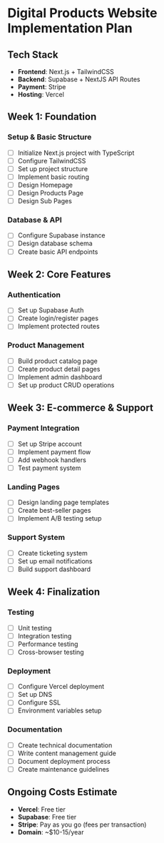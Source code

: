 
# Digital Products Website Implementation Plan

## Tech Stack
- **Frontend**: Next.js + TailwindCSS
- **Backend**: Supabase + NextJS API Routes
- **Payment**: Stripe
- **Hosting**: Vercel

## Week 1: Foundation
### Setup & Basic Structure
- [ ] Initialize Next.js project with TypeScript
- [ ] Configure TailwindCSS
- [ ] Set up project structure
- [ ] Implement basic routing
- [ ] Design Homepage
- [ ] Design Products Page
- [ ] Design Sub Pages

### Database & API
- [ ] Configure Supabase instance
- [ ] Design database schema
- [ ] Create basic API endpoints

## Week 2: Core Features
### Authentication
- [ ] Set up Supabase Auth
- [ ] Create login/register pages
- [ ] Implement protected routes

### Product Management
- [ ] Build product catalog page
- [ ] Create product detail pages
- [ ] Implement admin dashboard
- [ ] Set up product CRUD operations

## Week 3: E-commerce & Support
### Payment Integration
- [ ] Set up Stripe account
- [ ] Implement payment flow
- [ ] Add webhook handlers
- [ ] Test payment system

### Landing Pages
- [ ] Design landing page templates
- [ ] Create best-seller pages
- [ ] Implement A/B testing setup

### Support System
- [ ] Create ticketing system
- [ ] Set up email notifications
- [ ] Build support dashboard

## Week 4: Finalization
### Testing
- [ ] Unit testing
- [ ] Integration testing
- [ ] Performance testing
- [ ] Cross-browser testing

### Deployment
- [ ] Configure Vercel deployment
- [ ] Set up DNS
- [ ] Configure SSL
- [ ] Environment variables setup

### Documentation
- [ ] Create technical documentation
- [ ] Write content management guide
- [ ] Document deployment process
- [ ] Create maintenance guidelines

## Ongoing Costs Estimate
- **Vercel**: Free tier
- **Supabase**: Free tier
- **Stripe**: Pay as you go (fees per transaction)
- **Domain**: ~$10-15/year